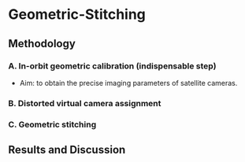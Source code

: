 Geometric-Stitching
===

## Methodology

### A. In-orbit geometric calibration (indispensable step)
- Aim: to obtain the precise imaging parameters of satellite cameras.


### B. Distorted virtual camera assignment

### C. Geometric stitching


## Results and Discussion

